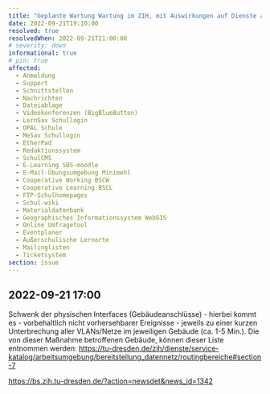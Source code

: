 ```yaml
---
title: "Geplante Wartung Wartung im ZIH, mit Auswirkungen auf Dienste auf dem SBS"
date: 2022-09-21T19:10:00
resolved: true
resolvedWhen: 2022-09-21T21:00:00
# severity: down
informational: true
# pin: true 
affected:
  - Anmeldung
  - Support
  - Schnittstellen
  - Nachrichten
  - Dateiablage
  - Videokonferenzen (BigBlueButton)
  - LernSax Schullogin
  - OPAL Schule
  - MeSax Schullogin
  - EtherPad
  - Redaktionssystem
  - SchulCMS
  - E-Learning SBS-moodle
  - E-Mail-Übungsumgebung Minimehl
  - Cooperative Working BSCW
  - Cooperative Learning BSCL
  - FTP-Schulhomepages
  - Schul-wiki
  - Materialdatenbank
  - Geographisches Informationssystem WebGIS
  - Online Umfragetool
  - Eventplaner
  - Außerschulische Lernorte
  - Mailinglisten
  - Ticketsystem
section: issue
---
```


## 2022-09-21 17:00

Schwenk der physischen Interfaces (Gebäudeanschlüsse) - hierbei kommt es - vorbehaltlich nicht vorhersehbarer Ereignisse - jeweils zu einer kurzen Unterbrechung aller VLANs/Netze im jeweiligen Gebäude (ca. 1-5 Min.).
Die von dieser Maßnahme betroffenen Gebäude, können dieser Liste entnommen werden: https://tu-dresden.de/zih/dienste/service-katalog/arbeitsumgebung/bereitstellung_datennetz/routingbereiche#section-7

https://bs.zih.tu-dresden.de/?action=newsdet&news_id=1342
